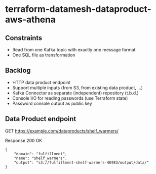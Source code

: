 # terraform-datamesh-dataproduct-aws-athena

## Constraints

 * Read from one Kafka topic with exactly one message format
 * One SQL file as transformation

## Backlog

 * HTTP data product endpoint
 * Support multiple inputs (from S3, from existing data product, ...)
 * Kafka Connector as separate (independent) repository (t.b.d.)
 * Console I/O for reading passwords (use Terraform state)
 * Password console output as public key

## Data Product endpoint

GET https://example.com/dataproducts/shelf_warmers/

Response 200 OK

```
{
    "domain": "fulfillment",
    "name": "shelf_warmers",
    "output": "s3://fulfillment-shelf-warmers-46983/output/data/"
}
